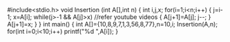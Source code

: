 #include<stdio.h>
void Insertion (int A[],int n)
{
    int i,j,x;
    for(i=1;i<n;i++)
    {
        j=i-1;
        x=A[i];
        while(j>-1 && A[j]>x)          //refer youtube videos
        {
            A[j+1]=A[j];
            j--;
        }
        A[j+1]=x;
    }
}
int main()
{
    int A[]={10,8,9,7,1,3,56,8,77},n=10,i;
    Insertion(A,n);
    for(int i=0;i<10;i++)
    printf("%d ",A[i]);
}